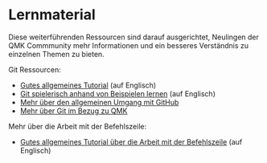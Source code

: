 # Lernmaterial

Diese weiterführenden Ressourcen sind darauf ausgerichtet, Neulingen der QMK Commmunity mehr Informationen und ein besseres Verständnis zu einzelnen Themen zu bieten.

Git Ressourcen:

* [Gutes allgemeines Tutorial](https://www.codecademy.com/learn/learn-git) (auf Englisch)
* [Git spielerisch anhand von Beispielen lernen](https://learngitbranching.js.org/) (auf Englisch)
* [Mehr über den allgemeinen Umgang mit GitHub](getting_started_github.md)
* [Mehr über Git im Bezug zu QMK](contributing.md)

Mehr über die Arbeit mit der Befehlszeile:

* [Gutes allgemeines Tutorial über die Arbeit mit der Befehlszeile](https://www.codecademy.com/learn/learn-the-command-line) (auf Englisch)
